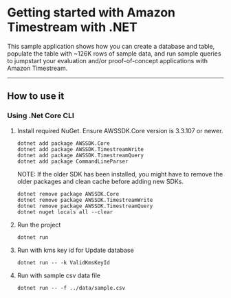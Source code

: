 # Getting started with Amazon Timestream with .NET

This sample application shows how you can create a database and table, populate the table with ~126K rows of sample data, and run sample queries to jumpstart your evaluation and/or proof-of-concept applications with Amazon Timestream.

-------
## How to use it

### Using .Net Core CLI


1. Install required NuGet. Ensure AWSSDK.Core version is 3.3.107 or newer.
   ```shell
   dotnet add package AWSSDK.Core
   dotnet add package AWSSDK.TimestreamWrite
   dotnet add package AWSSDK.TimestreamQuery
   dotnet add package CommandLineParser
   ```
   
   NOTE: If the older SDK has been installed, you might have to remove the older packages and clean cache before adding new SDKs.
   ```
   dotnet remove package AWSSDK.Core
   dotnet remove package AWSSDK.TimestreamWrite
   dotnet remove package AWSSDK.TimestreamQuery
   dotnet nuget locals all --clear
   ```   

1. Run the project
   ```shell
   dotnet run
   ```
   
1. Run with kms key id for Update database
   ```
   dotnet run -- -k ValidKmsKeyId
   ```   

1. Run with sample csv data file
   ```shell
   dotnet run -- -f ../data/sample.csv
   ```


